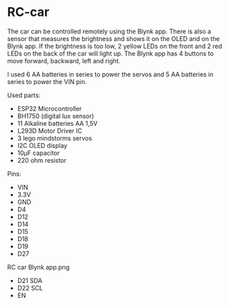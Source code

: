 # RC-car
The car can be controlled remotely using the Blynk app. There is also a sensor that measures the brightness and shows it on the OLED and on the Blynk app. If the brightness is too low, 2 yellow LEDs on the front and 2 red LEDs on the back of the car will light up. The Blynk app has 4 buttons to move forward, backward, left and right.

I used 6 AA batteries in series to power the servos and 5 AA batteries in series to power the VIN pin.

Used parts:
- ESP32 Microcontroller
- BH1750 (digital lux sensor)
- 11 Alkaline batteries AA 1,5V
- L293D Motor Driver IC
- 3 lego mindstorms servos
- I2C OLED display
- 10µF capacitor
- 220 ohm resistor

Pins:
- VIN
- 3.3V
- GND
- D4
- D12
- D14
- D15
- D18
- D19
- D27

RC car Blynk app.png
- D21 SDA
- D22 SCL
- EN
